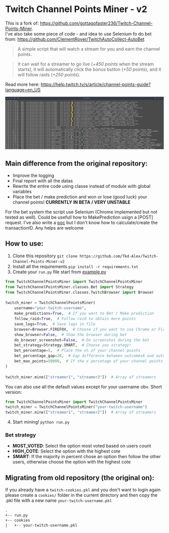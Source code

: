# Twitch Channel Points Miner - v2

This is a fork of: https://github.com/gottagofaster236/Twitch-Channel-Points-Miner. <br>
I've also take some piece of code - and idea to use Selenium fo do bet from: https://github.com/ClementRoyer/TwitchAutoCollect-AutoBet

> A simple script that will watch a stream for you and earn the channel points.

> It can wait for a streamer to go live (+_450 points_ when the stream starts), it will automatically click the bonus button (_+50 points_), and it will follow raids (_+250 points_).

Read more here: https://help.twitch.tv/s/article/channel-points-guide?language=en_US

![Screenshot](./screenshot.png)

## Main difference from the original repository:

- Improve the logging
- Final report with all the datas
- Rewrite the entire code using classe instead of module with global variables
- Place the bet / make prediction and won or lose (good luck) your channel points!
**CURRENTLY IN BETA / VERY UNSTABLE**

For the bet system the script use Selenium (Chrome implemented but not tested as well). Could be usefull how to MakePrediction usign a [POST] request. I've also write a [poc](/TwitchChannelPointsMiner/classes/Twitch.py#L160) but I don't know how to calculate/create the transactionID. Any helps are welcome

## How to use:
1. Clone this repository `git clone https://github.com/Tkd-Alex/Twitch-Channel-Points-Miner-v2`
2. Install all the requirements `pip install -r requirements.txt`
3. Create your `run.py` file start from [example.py](/example.py)
```python
from TwitchChannelPointsMiner import TwitchChannelPointsMiner
from TwitchChannelPointsMiner.classes.Bet import Strategy
from TwitchChannelPointsMiner.classes.TwitchBrowser import Browser

twitch_miner = TwitchChannelPointsMiner(
    username="your-twitch-username",
    make_predictions=True,  # If you want to Bet / Make prediction
    follow_raid=True,  # Follow raid to obtain more points
    save_logs=True,  # Save logs in file
    browser=Browser.FIREFOX,  # Choose if you want to use Chrome or Firefox as browser
    show_browser=False,  # Show the browser during bet
    do_browser_screenshot=False,  # Do screenshot during the bet
    bet_strategy=Strategy.SMART,  # Choose you strategy!
    bet_percentage=5,  # Place the x% of your channel points
    bet_percentage_gap=20,  # Gap difference between outcomesA and outcomesB (for SMART stragegy)
    bet_max_points=50000,  # If the x percetage of your channel points is gt bet_max_points set this value
)

twitch_miner.mine(["streamer1", "streamer2"])  # Array of streamers
```
You can also use all the default values except for your username obv. Short version:
```python
from TwitchChannelPointsMiner import TwitchChannelPointsMiner
twitch_miner = TwitchChannelPointsMiner("your-twitch-username")
twitch_miner.mine(["streamer1", "streamer2"])  # Array of streamers
```
4. Start mining! `python run.py`

### Bet strategy

- **MOST_VOTED**: Select the option most voted based on users count
- **HIGH_COTE**: Select the option with the highest cote
- **SMART**: If the majority in percent chose an option then follow the other users, otherwise choose the option with the highest cote

## Migrating from old repository (the original on):
If you already have a `twitch-cookies.pkl` and you don't want to login again please create a `cookies/` folder in the current directory and then copy the .pkl file with a new name `your-twitch-username.pkl`
```
.
+-- run.py
+-- cookies
|   +-- your-twitch-username.pkl
```
